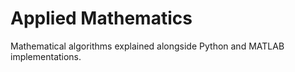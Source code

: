 # Applied Mathematics

Mathematical algorithms explained alongside Python and MATLAB implementations.
